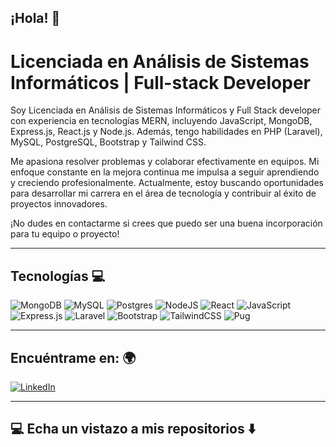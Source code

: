 ## ¡Hola! 👋
                                                                                            
# Licenciada en Análisis de Sistemas Informáticos | Full-stack Developer

Soy Licenciada en Análisis de Sistemas Informáticos y Full Stack developer con experiencia en tecnologías MERN, incluyendo JavaScript, MongoDB, Express.js, React.js y Node.js. Además, tengo habilidades en PHP (Laravel), MySQL, PostgreSQL, Bootstrap y Tailwind CSS.

Me apasiona resolver problemas y colaborar efectivamente en equipos. Mi enfoque constante en la mejora continua me impulsa a seguir aprendiendo y creciendo profesionalmente. Actualmente, estoy buscando oportunidades para desarrollar mi carrera en el área de tecnología y contribuir al éxito de proyectos innovadores.

¡No dudes en contactarme si crees que puedo ser una buena incorporación para tu equipo o proyecto!
_________________________________________________________________________________________________________________________________________________________________________________________________________________

## Tecnologías 💻
![MongoDB](https://img.shields.io/badge/MongoDB-%234ea94b.svg?style=for-the-badge&logo=mongodb&logoColor=white) ![MySQL](https://img.shields.io/badge/mysql-4479A1.svg?style=for-the-badge&logo=mysql&logoColor=white) ![Postgres](https://img.shields.io/badge/postgres-%23316192.svg?style=for-the-badge&logo=postgresql&logoColor=white) ![NodeJS](https://img.shields.io/badge/node.js-6DA55F?style=for-the-badge&logo=node.js&logoColor=white) ![React](https://img.shields.io/badge/react-%2320232a.svg?style=for-the-badge&logo=react&logoColor=%2361DAFB) ![JavaScript](https://img.shields.io/badge/javascript-%23323330.svg?style=for-the-badge&logo=javascript&logoColor=%23F7DF1E) 	![Express.js](https://img.shields.io/badge/express.js-%23404d59.svg?style=for-the-badge&logo=express&logoColor=%2361DAFB) ![Laravel](https://img.shields.io/badge/laravel-%23FF2D20.svg?style=for-the-badge&logo=laravel&logoColor=white) ![Bootstrap](https://img.shields.io/badge/bootstrap-%238511FA.svg?style=for-the-badge&logo=bootstrap&logoColor=white) ![TailwindCSS](https://img.shields.io/badge/tailwindcss-%2338B2AC.svg?style=for-the-badge&logo=tailwind-css&logoColor=white) ![Pug](https://img.shields.io/badge/Pug-FFF?style=for-the-badge&logo=pug&logoColor=A86454)

_________________________________________________________________________________________________________________________________________________________________________________________________________________
## Encuéntrame en: 🌍
[![LinkedIn](https://img.shields.io/badge/linkedin-%230077B5.svg?style=for-the-badge&logo=linkedin&logoColor=white)](https://www.linkedin.com/in/sara-armoa/)  
_________________________________________________________________________________________________________________________________________________________________________________________________________________

## 💻 Echa un vistazo a mis repositorios ⬇️


